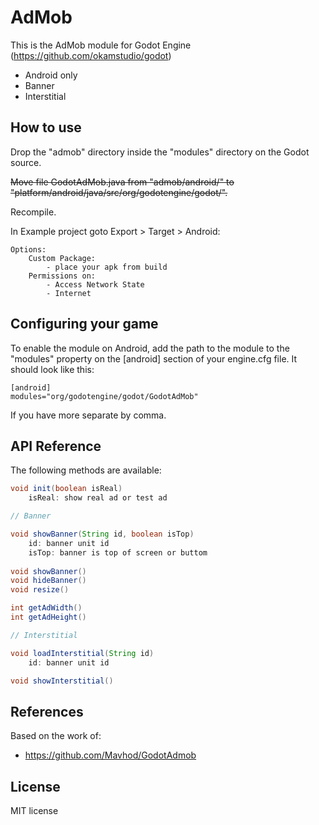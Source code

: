 AdMob
=====
This is the AdMob module for Godot Engine (https://github.com/okamstudio/godot)
- Android only
- Banner
- Interstitial
 
How to use
----------
Drop the "admob" directory inside the "modules" directory on the Godot source.

~~Move file GodotAdMob.java from "admob/android/" to "platform/android/java/src/org/godotengine/godot/".~~

Recompile.


In Example project goto Export > Target > Android:

	Options:
		Custom Package:
			- place your apk from build
		Permissions on:
			- Access Network State
			- Internet

Configuring your game
---------------------

To enable the module on Android, add the path to the module to the "modules" property on the [android] section of your engine.cfg file. It should look like this:

	[android]
	modules="org/godotengine/godot/GodotAdMob"

If you have more separate by comma.

API Reference
-------------

The following methods are available:
```java
void init(boolean isReal)
	isReal: show real ad or test ad

// Banner

void showBanner(String id, boolean isTop)
	id: banner unit id
	isTop: banner is top of screen or buttom
	
void showBanner()
void hideBanner()
void resize()

int getAdWidth()
int getAdHeight()

// Interstitial

void loadInterstitial(String id)
	id: banner unit id

void showInterstitial()
```

References
-------------
Based on the work of:
* https://github.com/Mavhod/GodotAdmob

License
-------------
MIT license


